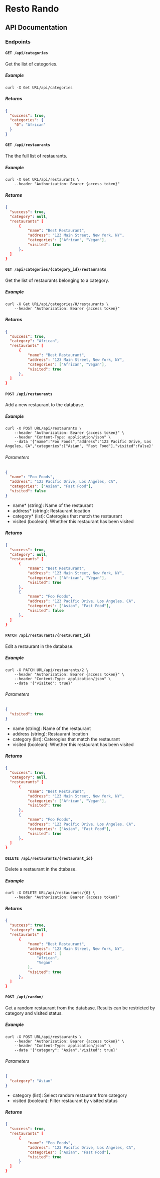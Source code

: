 # Resto Rando

## API Documentation

### Endpoints

#### `GET /api/categories`

Get the list of categories.

##### Example

`curl -X Get URL/api/categories`

##### Returns

```json
{
  "success": true,
  "categories": {
    "0": "African"
  }
}
```

#### `GET /api/restaurants`

The the full list of restaurants.

##### Example

```
curl -X Get URL/api/restaurants \
    --header "Authorization: Bearer {access token}"
```

##### Returns

```json
{
  "success": true,
  "category": null,
  "restaurants" [
      {
          "name": "Best Restaurant",
          "address": "123 Main Street, New York, NY",
          "categories": ["African", "Vegan"],
          "visited": true
      },
  ]
}
```

#### `GET /api/categories/{category_id}/restaurants`

Get the list of restaurants belonging to a category.

##### Example

```
curl -X Get URL/api/categories/0/restaurants \
    --header "Authorization: Bearer {access token}"
```

##### Returns

```json
{
  "success": true,
  "category": "African",
  "restaurants" [
      {
          "name": "Best Restaurant",
          "address": "123 Main Street, New York, NY",
          "categories": ["African", "Vegan"],
          "visited": true
      },
  ]
}
```

#### `POST /api/restaurants`

Add a new restaurant to the database.

##### Example

```
curl -X POST URL/api/restaurants \
    --header "Authorization: Bearer {access token}" \
    --header "Content-Type: application/json" \
    --data '{"name":"Foo Foods","address":"123 Pacific Drive, Los Angeles, CA","categories":["Asian", "Fast Food"],"visited":false}'
```

###### Parameters

```json
{
  "name": "Foo Foods",
  "address": "123 Pacific Drive, Los Angeles, CA",
  "categories": ["Asian", "Fast Food"],
  "visited": false
}
```

- name\* (string): Name of the restaurant
- address\* (string): Restaurant location
- category\* (list): Caterogies that match the restaurant
- visited (boolean): Whether this restaurant has been visited

##### Returns

```json
{
  "success": true,
  "category": null,
  "restaurants" [
      {
          "name": "Best Restaurant",
          "address": "123 Main Street, New York, NY",
          "categories": ["African", "Vegan"],
          "visited": true
      },
      {
          "name": "Foo Foods",
          "address": "123 Pacific Drive, Los Angeles, CA",
          "categories": ["Asian", "Fast Food"],
          "visited": false
      },
  ]
}
```

#### `PATCH /api/restaurants/{restaurant_id}`

Edit a restaurant in the database.

##### Example

```
curl -X PATCH URL/api/restaurants/2 \
    --header "Authorization: Bearer {access token}" \
    --header "Content-Type: application/json" \
    --data '{"visited": true}'
```

###### Parameters

```json
{
  "visited": true
}
```

- name (string): Name of the restaurant
- address (string): Restaurant location
- category (list): Caterogies that match the restaurant
- visited (boolean): Whether this restaurant has been visited

##### Returns

```json
{
  "success": true,
  "category": null,
  "restaurants" [
      {
          "name": "Best Restaurant",
          "address": "123 Main Street, New York, NY",
          "categories": ["African", "Vegan"],
          "visited": true
      },
      {
          "name": "Foo Foods",
          "address": "123 Pacific Drive, Los Angeles, CA",
          "categories": ["Asian", "Fast Food"],
          "visited": true
      },
  ]
}
```

#### `DELETE /api/restaurants/{restaurant_id}`

Delete a restaurant in the dtabase.

##### Example

```
curl -X DELETE URL/api/restaurants/{0} \
    --header "Authorization: Bearer {access token}"
```

##### Returns

```json
{
  "success": true,
  "category": null,
  "restaurants" [
      {
          "name": "Best Restaurant",
          "address": "123 Main Street, New York, NY",
          "categories": [
              "African",
              "Vegan"
          ],
          "visited": true
      },
  ]
}
```

#### `POST /api/random/`

Get a random restaurant from the database. Results can be restricted by category and visited status.

##### Example

```
curl -X POST URL/api/restaurants \
    --header "Authorization: Bearer {access token}" \
    --header "Content-Type: application/json" \
    --data '{"category": "Asian","visited": true}'
```

###### Parameters

```json
{
  "category": "Asian"
}
```

- category (list): Select random restaurant from category
- visited (boolean): Filter restaurant by visited status

##### Returns

```json
{
  "success": true,
  "restaurants" [
      {
          "name": "Foo Foods",
          "address": "123 Pacific Drive, Los Angeles, CA",
          "categories": ["Asian", "Fast Food"],
          "visited": true
      }
  ]
}
```
